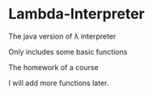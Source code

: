 # Lambda-Interpreter

The java version of λ interpreter

Only includes some basic functions

The homework of a course

I will add more functions later.

